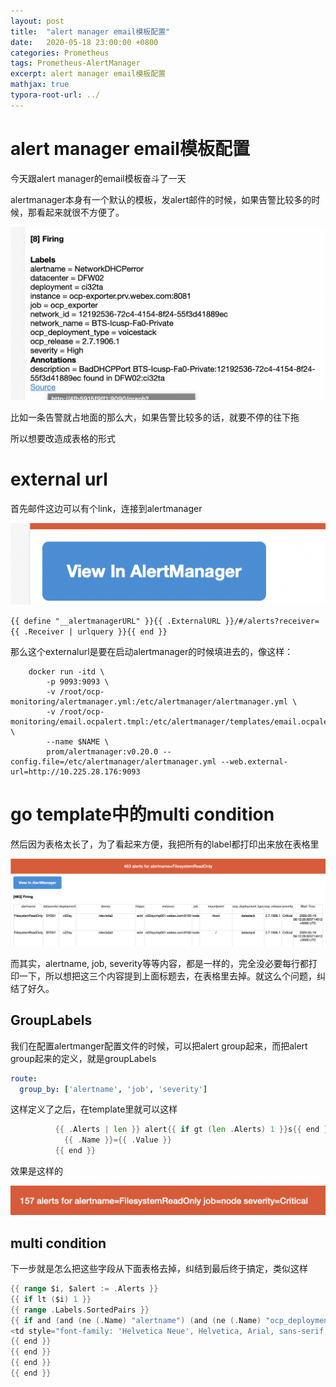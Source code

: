```yaml
---
layout: post
title:  "alert manager email模板配置"
date:   2020-05-18 23:00:00 +0800
categories: Prometheus
tags: Prometheus-AlertManager
excerpt: alert manager email模板配置
mathjax: true
typora-root-url: ../
---
```


# alert manager email模板配置

今天跟alert manager的email模板奋斗了一天

alertmanager本身有一个默认的模板，发alert邮件的时候，如果告警比较多的时候，那看起来就很不方便了。

![image-20200518203019890](/../assets/images/image-20200518203019890.png)

比如一条告警就占地面的那么大，如果告警比较多的话，就要不停的往下拖

所以想要改造成表格的形式

# external url

首先邮件这边可以有个link，连接到alertmanager

![image-20200518203119627](/../assets/images/image-20200518203119627.png)

`{{ define "__alertmanagerURL" }}{{ .ExternalURL }}/#/alerts?receiver={{ .Receiver | urlquery }}{{ end }}`

那么这个externalurl是要在启动alertmanager的时候填进去的，像这样：

```shell
    docker run -itd \
        -p 9093:9093 \
        -v /root/ocp-monitoring/alertmanager.yml:/etc/alertmanager/alertmanager.yml \
        -v /root/ocp-monitoring/email.ocpalert.tmpl:/etc/alertmanager/templates/email.ocpalert.tmpl \
        --name $NAME \
        prom/alertmanager:v0.20.0 --config.file=/etc/alertmanager/alertmanager.yml --web.external-url=http://10.225.28.176:9093
```

# go template中的multi condition

然后因为表格太长了，为了看起来方便，我把所有的label都打印出来放在表格里

![image-20200518203735780](/../assets/images/image-20200518203735780.png)

而其实，alertname, job, severity等等内容，都是一样的，完全没必要每行都打印一下，所以想把这三个内容提到上面标题去，在表格里去掉。就这么个问题，纠结了好久。

## GroupLabels

我们在配置alertmanger配置文件的时候，可以把alert group起来，而把alert group起来的定义，就是groupLabels

```yaml
route:
  group_by: ['alertname', 'job', 'severity']
```

这样定义了之后，在template里就可以这样

```go
          {{ .Alerts | len }} alert{{ if gt (len .Alerts) 1 }}s{{ end }} for {{ range .GroupLabels.SortedPairs }}
            {{ .Name }}={{ .Value }}
          {{ end }}
```
效果是这样的

![image-20200518204122926](/../assets/images/image-20200518204122926.png)

## multi condition

下一步就是怎么把这些字段从下面表格去掉，纠结到最后终于搞定，类似这样

```go
{{ range $i, $alert := .Alerts }}
{{ if lt ($i) 1 }}
{{ range .Labels.SortedPairs }}
{{ if and (and (ne (.Name) "alertname") (and (ne (.Name) "ocp_deployment_type") (ne (.Name) "ocp_release"))) (and (and (ne (.Name) "job") (ne (.Name) "datacenter")) (ne (.Name) "severity")) }}
<td style="font-family: 'Helvetica Neue', Helvetica, Arial, sans-serif; box-sizing: border-box; font-size: 12px; font-weight: 500; vertical-align: top; text-align: center; color: #999; margin: 0; padding: 0 0 20px; color:#000000; border: 1px solid #e9e9e9;" align="center" valign="top">{{ .Name }}</td>
{{ end }}
{{ end }}
{{ end }}
{{ end }}
```

